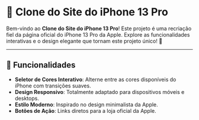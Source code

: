 # 🍎 Clone do Site do iPhone 13 Pro

Bem-vindo ao **Clone do Site do iPhone 13 Pro**! Este projeto é uma recriação fiel da página oficial do iPhone 13 Pro da Apple. Explore as funcionalidades interativas e o design elegante que tornam este projeto único! 🚀

---

## 🌟 Funcionalidades

- **Seletor de Cores Interativo**: Alterne entre as cores disponíveis do iPhone com transições suaves.
- **Design Responsivo**: Totalmente adaptado para dispositivos móveis e desktops.
- **Estilo Moderno**: Inspirado no design minimalista da Apple.
- **Botões de Ação**: Links diretos para a loja oficial da Apple.
